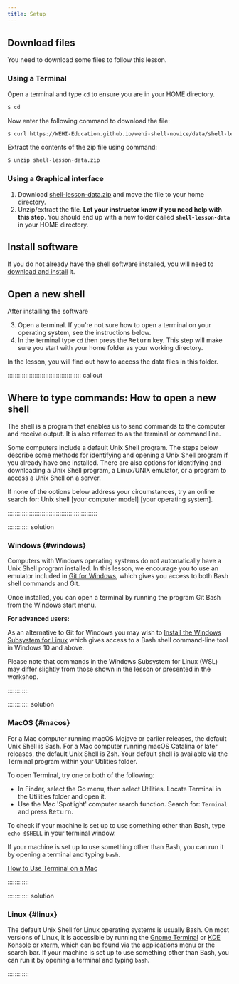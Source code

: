 ```yaml
---
title: Setup
---
```


## Download files

You need to download some files to follow this lesson.

### Using a Terminal
Open a terminal and type `cd` to ensure you are in your HOME directory.

```bash
$ cd
```

Now enter the following command to download the file:

```bash
$ curl https://WEHI-Education.github.io/wehi-shell-novice/data/shell-lesson-data.zip --output shell-lesson-data.zip
```

Extract the contents of the zip file using command:

```bash
$ unzip shell-lesson-data.zip
```

### Using a Graphical interface

1. Download [shell-lesson-data.zip][zip-file] and move the file to your home directory.
2. Unzip/extract the file.
  **Let your instructor know if you need help with this step**.
  You should end up with a new folder called **`shell-lesson-data`** in your HOME directory.

## Install software

If you do not already have the shell software installed, you will need to
[download and install][install_shell] it.

## Open a new shell

After installing the software

3. Open a terminal.
  If you're not sure how to open a terminal on your operating system, see the instructions below.
4. In the terminal type `cd` then press the <kbd>Return</kbd> key.
  This step will make sure you start with your home folder as your working directory.

In the lesson, you will find out how to access the data files in this folder.

:::::::::::::::::::::::::::::::::::::::::  callout

## Where to type commands: How to open a new shell

The shell is a program that enables us to send commands to the computer and receive output.
It is also referred to as the terminal or command line.

Some computers include a default Unix Shell program.
The steps below describe some methods for identifying and opening
a Unix Shell program if you already have one installed.
There are also options for identifying and downloading a Unix Shell program,
a Linux/UNIX emulator, or a program to access a Unix Shell on a server.

If none of the options below address your circumstances,
try an online search for: Unix shell [your computer model] [your operating system].


::::::::::::::::::::::::::::::::::::::::::::::::::

:::::::::::: solution

### Windows {#windows}

Computers with Windows operating systems do not automatically have a Unix Shell program
installed.
In this lesson, we encourage you to use an emulator included in [Git for Windows][install_shell],
which gives you access to both Bash shell commands and Git.

Once installed, you can open a terminal by running the program Git Bash from the Windows start
menu.

**For advanced users:**

As an alternative to Git for Windows you may wish to [Install the Windows Subsystem for Linux][wsl]
which gives access to a Bash shell command-line tool in Windows 10 and above.

Please note that commands in the Windows Subsystem for Linux (WSL) may differ slightly
from those shown in the lesson or presented in the workshop.

::::::::::::

:::::::::::: solution

### MacOS {#macos}

For a Mac computer running macOS Mojave or earlier releases, the default Unix Shell is Bash.
For a Mac computer running macOS Catalina or later releases, the default Unix Shell is Zsh.
Your default shell is available via the Terminal program within your Utilities folder.

To open Terminal, try one or both of the following:

- In Finder, select the Go menu, then select Utilities.
  Locate Terminal in the Utilities folder and open it.
- Use the Mac 'Spotlight' computer search function.
  Search for: `Terminal` and press <kbd>Return</kbd>.

To check if your machine is set up to use something other than Bash,
type `echo $SHELL` in your terminal window.

If your machine is set up to use something other than Bash,
you can run it by opening a terminal and typing `bash`.

[How to Use Terminal on a Mac][mac-terminal]

::::::::::::

:::::::::::: solution

### Linux {#linux}

The default Unix Shell for Linux operating systems is usually Bash.
On most versions of Linux, it is accessible by running the
[Gnome Terminal][gnome-terminal] or [KDE Konsole][kde-konsole] or [xterm],
which can be found via the applications menu or the search bar.
If your machine is set up to use something other than Bash,
you can run it by opening a terminal and typing `bash`.

::::::::::::

[zip-file]: data/shell-lesson-data.zip
[install_shell]: https://carpentries.github.io/workshop-template/install_instructions/#shell
[wsl]: https://learn.microsoft.com/en-us/windows/wsl/install
[mac-terminal]: https://www.macworld.co.uk/feature/mac-software/how-use-terminal-on-mac-3608274/
[gnome-terminal]: https://help.gnome.org/users/gnome-terminal/stable/
[kde-konsole]: https://konsole.kde.org/
[xterm]: https://en.wikipedia.org/wiki/Xterm



